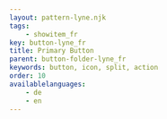 ```yaml
---
layout: pattern-lyne.njk
tags: 
    - showitem_fr
key: button-lyne_fr
title: Primary Button
parent: button-folder-lyne_fr
keywords: button, icon, split, action
order: 10
availablelanguages: 
    - de
    - en
---
```

